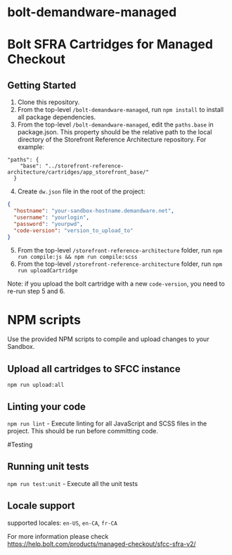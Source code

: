# bolt-demandware-managed

# Bolt SFRA Cartridges for Managed Checkout

## Getting Started

1. Clone this repository.
2. From the top-level `/bolt-demandware-managed`, run `npm install` to install all package dependencies.
3. From the top-level `/bolt-demandware-managed`, edit the `paths.base` in package.json. This property should be the relative path to the local directory of the Storefront Reference Architecture repository. For example:

```
"paths": {
    "base": "../storefront-reference-architecture/cartridges/app_storefront_base/"
  }
```

4. Create `dw.json` file in the root of the project:

```json
{
  "hostname": "your-sandbox-hostname.demandware.net",
  "username": "yourlogin",
  "password": "yourpwd",
  "code-version": "version_to_upload_to"
}
```

5. From the top-level `/storefront-reference-architecture` folder, run `npm run compile:js && npm run compile:scss`
6. From the top-level `/storefront-reference-architecture` folder, run `npm run uploadCartridge`

Note: if you upload the bolt cartridge with a new `code-version`, you need to re-run step 5 and 6.

# NPM scripts

Use the provided NPM scripts to compile and upload changes to your Sandbox.

## Upload all cartridges to SFCC instance

`npm run upload:all`

## Linting your code

`npm run lint` - Execute linting for all JavaScript and SCSS files in the project. This should be run before committing code.

#Testing

## Running unit tests
`npm run test:unit` - Execute all the unit tests

## Locale support

supported locales: `en-US`, `en-CA`, `fr-CA`

For more information please check https://help.bolt.com/products/managed-checkout/sfcc-sfra-v2/
